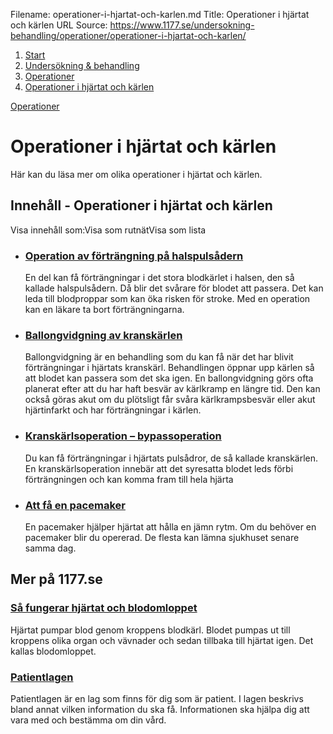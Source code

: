 Filename: operationer-i-hjartat-och-karlen.md
Title: Operationer i hjärtat och kärlen
URL Source: https://www.1177.se/undersokning-behandling/operationer/operationer-i-hjartat-och-karlen/

1.  [Start](https://www.1177.se/)
2.  [Undersökning & behandling](https://www.1177.se/undersokning-behandling/)
3.  [Operationer](https://www.1177.se/undersokning-behandling/operationer/)
4.  [Operationer i hjärtat och kärlen](https://www.1177.se/undersokning-behandling/operationer/operationer-i-hjartat-och-karlen/)

[Operationer](https://www.1177.se/undersokning-behandling/operationer/)

Operationer i hjärtat och kärlen
================================

Här kan du läsa mer om olika operationer i hjärtat och kärlen.

Innehåll - Operationer i hjärtat och kärlen
-------------------------------------------

Visa innehåll som:Visa som rutnätVisa som lista

*   ### [Operation av förträngning på halspulsådern](https://www.1177.se/undersokning-behandling/operationer/operationer-i-hjartat-och-karlen/operation-av-fortrangning-pa-halspulsadern/)
    
    En del kan få förträngningar i det stora blodkärlet i halsen, den så kallade halspulsådern. Då blir det svårare för blodet att passera. Det kan leda till blodproppar som kan öka risken för stroke. Med en operation kan en läkare ta bort förträngningarna.
    
*   ### [Ballongvidgning av kranskärlen](https://www.1177.se/undersokning-behandling/operationer/operationer-i-hjartat-och-karlen/ballongvidgning-av-kranskarlen/)
    
    Ballongvidgning är en behandling som du kan få när det har blivit förträngningar i hjärtats kranskärl. Behandlingen öppnar upp kärlen så att blodet kan passera som det ska igen. En ballongvidgning görs ofta planerat efter att du har haft besvär av kärlkramp en längre tid. Den kan också göras akut om du plötsligt får svåra kärlkrampsbesvär eller akut hjärtinfarkt och har förträngningar i kärlen.
    
*   ### [Kranskärlsoperation – bypassoperation](https://www.1177.se/undersokning-behandling/operationer/operationer-i-hjartat-och-karlen/kranskarlsoperation--bypass-operation/)
    
    Du kan få förträngningar i hjärtats pulsådror, de så kallade kranskärlen. En kranskärlsoperation innebär att det syresatta blodet leds förbi förträngningen och kan komma fram till hela hjärta
    
*   ### [Att få en pacemaker](https://www.1177.se/undersokning-behandling/operationer/operationer-i-hjartat-och-karlen/att-fa-en-pacemaker/)
    
    En pacemaker hjälper hjärtat att hålla en jämn rytm. Om du behöver en pacemaker blir du opererad. De flesta kan lämna sjukhuset senare samma dag.
    

Mer på 1177.se
--------------

### [Så fungerar hjärtat och blodomloppet](https://www.1177.se/liv--halsa/sa-fungerar-kroppen/hjarta-och-blodomlopp/)

Hjärtat pumpar blod genom kroppens blodkärl. Blodet pumpas ut till kroppens olika organ och vävnader och sedan tillbaka till hjärtat igen. Det kallas blodomloppet.

### [Patientlagen](https://www.1177.se/sa-fungerar-varden/var-med-och-bestam-om-din-vard/patientlagen/)

Patientlagen är en lag som finns för dig som är patient. I lagen beskrivs bland annat vilken information du ska få. Informationen ska hjälpa dig att vara med och bestämma om din vård.
